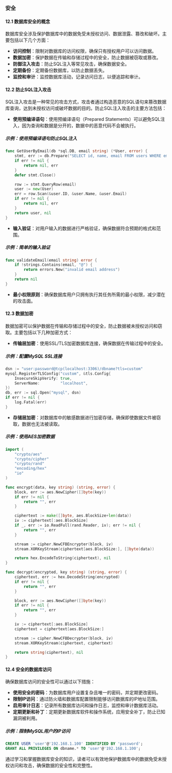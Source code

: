 ### 安全

#### 12.1 数据库安全的概念

数据库安全涉及保护数据库中的数据免受未授权访问、数据泄露、篡改和破坏。主要包括以下几个方面：

- **访问控制**：限制对数据库的访问权限，确保只有授权用户可以访问数据。
- **数据加密**：保护数据在传输和存储过程中的安全，防止数据被窃取或篡改。
- **防御注入攻击**：防止SQL注入等常见攻击，确保数据安全。
- **定期备份**：定期备份数据库，以防止数据丢失。
- **监控和审计**：监控数据库活动，记录访问日志，以便追踪和审计。

#### 12.2 防止SQL注入攻击

SQL注入攻击是一种常见的攻击方式，攻击者通过构造恶意的SQL语句来篡改数据库查询，达到未授权访问或破坏数据的目的。防止SQL注入攻击的主要方法包括：

- **使用预编译语句**：使用预编译语句（Prepared Statements）可以避免SQL注入，因为查询和数据是分开的，数据中的恶意代码不会被执行。

##### 示例：使用预编译语句防止SQL注入
```go
func GetUserByEmail(db *sql.DB, email string) (*User, error) {
    stmt, err := db.Prepare("SELECT id, name, email FROM users WHERE email = ?")
    if err != nil {
        return nil, err
    }
    defer stmt.Close()

    row := stmt.QueryRow(email)
    user := new(User)
    err = row.Scan(&user.ID, &user.Name, &user.Email)
    if err != nil {
        return nil, err
    }
    return user, nil
}
```

- **输入验证**：对用户输入的数据进行严格验证，确保数据符合预期的格式和范围。

##### 示例：简单的输入验证
```go
func validateEmail(email string) error {
    if !strings.Contains(email, "@") {
        return errors.New("invalid email address")
    }
    return nil
}
```

- **最小权限原则**：确保数据库用户只拥有执行其任务所需的最小权限，减少潜在的攻击面。

#### 12.3 数据加密

数据加密可以保护数据在传输和存储过程中的安全，防止数据被未授权访问和窃取。主要包括以下几种加密方式：

- **传输层加密**：使用SSL/TLS加密数据库连接，确保数据在传输过程中的安全。

##### 示例：配置MySQL SSL连接
```go
dsn := "user:password@tcp(localhost:3306)/dbname?tls=custom"
mysql.RegisterTLSConfig("custom", &tls.Config{
    InsecureSkipVerify: true,
    ServerName:         "localhost",
})
db, err := sql.Open("mysql", dsn)
if err != nil {
    log.Fatal(err)
}
```

- **存储层加密**：对数据库中的敏感数据进行加密存储，确保即使数据文件被窃取，数据也无法被读取。

##### 示例：使用AES加密数据
```go
import (
    "crypto/aes"
    "crypto/cipher"
    "crypto/rand"
    "encoding/hex"
    "io"
)

func encrypt(data, key string) (string, error) {
    block, err := aes.NewCipher([]byte(key))
    if err != nil {
        return "", err
    }

    ciphertext := make([]byte, aes.BlockSize+len(data))
    iv := ciphertext[:aes.BlockSize]
    if _, err := io.ReadFull(rand.Reader, iv); err != nil {
        return "", err
    }

    stream := cipher.NewCFBEncrypter(block, iv)
    stream.XORKeyStream(ciphertext[aes.BlockSize:], []byte(data))

    return hex.EncodeToString(ciphertext), nil
}

func decrypt(encrypted, key string) (string, error) {
    ciphertext, err := hex.DecodeString(encrypted)
    if err != nil {
        return "", err
    }

    block, err := aes.NewCipher([]byte(key))
    if err != nil {
        return "", err
    }

    iv := ciphertext[:aes.BlockSize]
    ciphertext = ciphertext[aes.BlockSize:]

    stream := cipher.NewCFBDecrypter(block, iv)
    stream.XORKeyStream(ciphertext, ciphertext)

    return string(ciphertext), nil
}
```

#### 12.4 安全的数据库访问

确保数据库访问的安全性可以通过以下措施：

- **使用安全的密码**：为数据库用户设置复杂且唯一的密码，并定期更改密码。
- **限制IP访问**：通过防火墙和数据库配置限制能够访问数据库的IP地址范围。
- **启用审计日志**：记录所有数据库访问和操作日志，监控和审计数据库活动。
- **定期更新和补丁**：定期更新数据库软件和操作系统，应用安全补丁，防止已知漏洞被利用。

##### 示例：限制MySQL用户的IP访问
```sql
CREATE USER 'user'@'192.168.1.100' IDENTIFIED BY 'password';
GRANT ALL PRIVILEGES ON dbname.* TO 'user'@'192.168.1.100';
```

通过学习和掌握数据库安全的知识，读者可以有效地保护数据库中的数据免受未授权访问和攻击，确保数据的安全性和完整性。